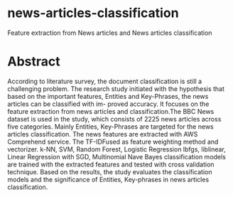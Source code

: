 # news-articles-classification
Feature extraction from News articles and News articles classification

# Abstract

According to literature survey, the document classification is still a challenging problem. The research study initiated with the hypothesis that based on the important features, Entities and Key-Phrases, the news articles can be classified with im-
proved accuracy. It focuses on the feature extraction from news articles and classification.The BBC News dataset is used in the study, which consists of 2225 news articles across five categories. Mainly Entities, Key-Phrases are targeted for the news articles classification. The news features are extracted with AWS Comprehend service. The TF-IDFused as feature weighting method and vectorizer. k-NN, SVM, Random Forest, Logistic Regression lbfgs, liblinear, Linear Regression with SGD, Multinomial Nave Bayes classification models are trained with the extracted features and tested with cross validation technique. Based on the results, the study evaluates the classification models and the significance of Entities, Key-phrases in news articles classification.
